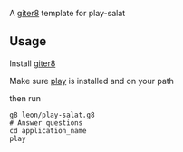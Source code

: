 A [giter8](https://github.com/n8han/giter8) template for play-salat

## Usage

Install [giter8](https://github.com/n8han/giter8)

Make sure [play](https://github.com/playframework/Play20) is installed and on your path

then run

    g8 leon/play-salat.g8
    # Answer questions
    cd application_name
    play
